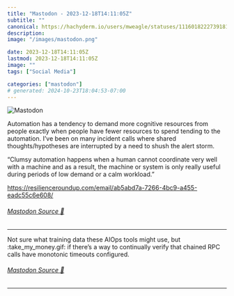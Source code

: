 ```yaml
---
title: "Mastodon - 2023-12-18T14:11:05Z"
subtitle: ""
canonical: https://hachyderm.io/users/mweagle/statuses/111601822273918138
description:
image: "/images/mastodon.png"

date: 2023-12-18T14:11:05Z
lastmod: 2023-12-18T14:11:05Z
image: ""
tags: ["Social Media"]

categories: ["mastodon"]
# generated: 2024-10-23T18:04:53-07:00
---
```

![Mastodon](/images/mastodon.png)

<p>Automation has a tendency to demand more cognitive resources from people exactly when people have fewer resources to spend tending to the automation. I’ve been on many incident calls where shared thoughts/hypotheses are interrupted by a need to shush the alert storm. </p><p>“Clumsy automation happens when a human cannot coordinate very well with a machine and as a result, the machine or system is only really useful during periods of low demand or a calm workload.”</p><p><a href="https://resilienceroundup.com/email/ab5abd7a-7266-4bc9-a455-eadc55c6e608/" target="_blank" rel="nofollow noopener noreferrer" translate="no"><span class="invisible">https://</span><span class="ellipsis">resilienceroundup.com/email/ab</span><span class="invisible">5abd7a-7266-4bc9-a455-eadc55c6e608/</span></a></p>


###### [Mastodon Source 🐘](https://hachyderm.io/@mweagle/111601822273918138)

___

<p>Not sure what training data these AIOps tools might use, but :take_my_money.gif: if there’s a way to continually verify that chained RPC calls have monotonic timeouts configured.</p>


###### [Mastodon Source 🐘](https://hachyderm.io/@mweagle/111601840501746517)

___
